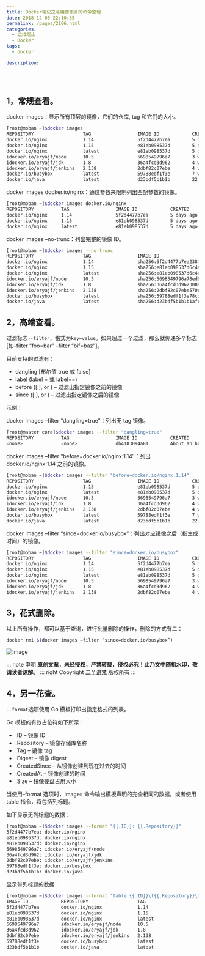 ```yaml
---
title: Docker笔记之与镜像相关的命令整理
date: 2018-12-05 22:10:35
permalink: /pages/2106.html
categories:
  - 运维观止
  - Docker
tags:
  - docker

description:
---
```


<br><ArticleTopAd></ArticleTopAd>


## 1，常规查看。



docker images：显示所有顶层的镜像，它们的仓库, tag 和它们的大小。



```sh
[root@moban ~]$docker images
REPOSITORY                  TAG                 IMAGE ID            CREATED             SIZE
docker.io/nginx             1.14                5f2d4477b7ea        5 days ago          109 MB
docker.io/nginx             1.15                e81eb098537d        5 days ago          109 MB
docker.io/nginx             latest              e81eb098537d        5 days ago          109 MB
idocker.io/eryajf/node      10.5                5698549796a7        3 weeks ago         618 MB
idocker.io/eryajf/jdk       1.8                 36a4fcd3d962        4 weeks ago         896 MB
idocker.io/eryajf/jenkins   2.138               2dbf82c07ebe        4 weeks ago         990 MB
docker.io/busybox           latest              59788edf1f3e        7 weeks ago         1.15 MB
docker.io/java              latest              d23bdf5b1b1b        22 months ago       643 MB
```



docker images docker.io/nginx：通过参数来限制列出匹配参数的镜像。



```sh
[root@moban ~]$docker images docker.io/nginx
REPOSITORY          TAG                 IMAGE ID            CREATED             SIZE
docker.io/nginx     1.14                5f2d4477b7ea        5 days ago          109 MB
docker.io/nginx     1.15                e81eb098537d        5 days ago          109 MB
docker.io/nginx     latest              e81eb098537d        5 days ago          109 MB
```



docker images –no-trunc：列出完整的镜像 ID。



```sh
[root@moban ~]$docker images --no-trunc
REPOSITORY                  TAG                 IMAGE ID                                                                  CREATED             SIZE
docker.io/nginx             1.14                sha256:5f2d4477b7ea238f6ffb483962f4d124876277879a8aa948ae554d4268a41b04   5 days ago          109 MB
docker.io/nginx             1.15                sha256:e81eb098537d6c4a75438eacc6a2ed94af74ca168076f719f3a0558bd24d646a   5 days ago          109 MB
docker.io/nginx             latest              sha256:e81eb098537d6c4a75438eacc6a2ed94af74ca168076f719f3a0558bd24d646a   5 days ago          109 MB
idocker.io/eryajf/node      10.5                sha256:5698549796a78ed6e8827bbe0a9a403bac00bb3c89df4cde6db3740e9481b8df   3 weeks ago         618 MB
idocker.io/eryajf/jdk       1.8                 sha256:36a4fcd3d9623088f91fd860486c038b9159cb542bad43fe2910e8023db4b5f9   4 weeks ago         896 MB
idocker.io/eryajf/jenkins   2.138               sha256:2dbf82c07ebe570efdee9ef5da3cb08f297a9f792200367d7f01299255621f28   4 weeks ago         990 MB
docker.io/busybox           latest              sha256:59788edf1f3e78cd0ebe6ce1446e9d10788225db3dedcfd1a59f764bad2b2690   7 weeks ago         1.15 MB
docker.io/java              latest              sha256:d23bdf5b1b1b1afce5f1d0fd33e7ed8afbc084b594b9ccf742a5b27080
```



## 2，高端查看。



过滤标志`--filter`，格式为`key=value`。如果超过一个过滤，那么就传递多个标志 [如–filter “foo=bar” –filter “bif=baz”]。



目前支持的过滤有：



- dangling [布尔值 true 或 false]
- label (label = 或 label==)
- before ([:], or ) – 过滤出指定镜像之前的镜像
- since ([:], or ) – 过滤出指定镜像之后的镜像



示例：



docker images –filter “dangling=true”：列出无 tag 镜像。



```sh
[root@master core]$docker images --filter "dangling=true"
REPOSITORY          TAG                 IMAGE ID            CREATED             SIZE
<none>              <none>              db4183094a81        About an hour ago   979MB
```



docker images –filter “before=docker.io/nginx:1.14″：列出 docker.io/nginx:1.14 之前的镜像。



```sh
[root@moban ~]$docker images --filter "before=docker.io/nginx:1.14"
REPOSITORY                  TAG                 IMAGE ID            CREATED             SIZE
docker.io/nginx             1.15                e81eb098537d        5 days ago          109 MB
docker.io/nginx             latest              e81eb098537d        5 days ago          109 MB
idocker.io/eryajf/node      10.5                5698549796a7        3 weeks ago         618 MB
idocker.io/eryajf/jdk       1.8                 36a4fcd3d962        4 weeks ago         896 MB
idocker.io/eryajf/jenkins   2.138               2dbf82c07ebe        4 weeks ago         990 MB
docker.io/busybox           latest              59788edf1f3e        7 weeks ago         1.15 MB
docker.io/java              latest              d23bdf5b1b1b        22 months ago       643 MB
```



docker images –filter “since=docker.io/busybox”：列出对应镜像之后（指生成时间）的镜像。



```sh
[root@moban ~]$docker images --filter "since=docker.io/busybox"
REPOSITORY                  TAG                 IMAGE ID            CREATED             SIZE
docker.io/nginx             1.14                5f2d4477b7ea        5 days ago          109 MB
docker.io/nginx             1.15                e81eb098537d        5 days ago          109 MB
docker.io/nginx             latest              e81eb098537d        5 days ago          109 MB
idocker.io/eryajf/node      10.5                5698549796a7        3 weeks ago         618 MB
idocker.io/eryajf/jdk       1.8                 36a4fcd3d962        4 weeks ago         896 MB
idocker.io/eryajf/jenkins   2.138               2dbf82c07ebe        4 weeks ago         990 MB
```



## 3，花式删除。



以上所有操作，都可以基于查询，进行批量删除的操作，删除的方式有二：



```sh
docker rmi $(docker images –filter “since=docker.io/busybox”)
```





![image](http://t.eryajf.net/imgs/2021/09/47bf4a9606cc8d0d.jpg)


::: note 申明
**原创文章<Badge text='eryajf' />，未经授权，严禁转载，侵权必究！此乃文中随机水印，敬请读者谅解。**
::: right
Copyright  [二丫讲梵](https://wiki.eryajf.net) 版权所有
:::


## 4，另一花查。



`--format`选项使用 Go 模板打印出指定格式的列表。



Go 模板的有效占位符如下所示：



- .ID – 镜像 ID
- .Repository – 镜像存储库名称
- .Tag – 镜像 tag
- .Digest – 镜像 digest
- .CreatedSince – 从镜像创建到现在过去的时间
- .CreatedAt – 镜像创建的时间
- .Size – 镜像硬盘占用大小



当使用–format 选项时，images 命令输出模板声明的完全相同的数据，或者使用 table 指令，将包括列标题。



如下显示无列标题的数据：



```sh
[root@moban ~]$docker images --format "{{.ID}}: {{.Repository}}"
5f2d4477b7ea: docker.io/nginx
e81eb098537d: docker.io/nginx
e81eb098537d: docker.io/nginx
5698549796a7: idocker.io/eryajf/node
36a4fcd3d962: idocker.io/eryajf/jdk
2dbf82c07ebe: idocker.io/eryajf/jenkins
59788edf1f3e: docker.io/busybox
d23bdf5b1b1b: docker.io/java
```



显示带列标题的数据：



```sh
[root@moban ~]$docker images --format "table {{.ID}}\t{{.Repository}}\t{{.Tag}}"
IMAGE ID            REPOSITORY                  TAG
5f2d4477b7ea        docker.io/nginx             1.14
e81eb098537d        docker.io/nginx             1.15
e81eb098537d        docker.io/nginx             latest
5698549796a7        idocker.io/eryajf/node      10.5
36a4fcd3d962        idocker.io/eryajf/jdk       1.8
2dbf82c07ebe        idocker.io/eryajf/jenkins   2.138
59788edf1f3e        docker.io/busybox           latest
d23bdf5b1b1b        docker.io/java              latest
```


<br><ArticleTopAd></ArticleTopAd>
